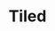 ---
layout: module
title: Tiled
category: Tilemaps
link: https://github.com/korlibs/korge-tiled/tree/main/korge-tiled
icon: /i/tiled.png
---